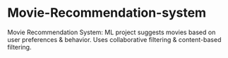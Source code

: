 # Movie-Recommendation-system
Movie Recommendation System: ML project suggests movies based on user preferences &amp; behavior. Uses collaborative filtering &amp; content-based filtering. 
